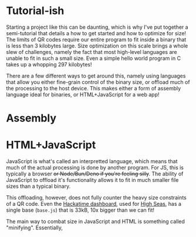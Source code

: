 # Tutorial-ish

Starting a project like this can be daunting,
which is why I've put together a semi-tutorial that details a how to get started and how to optimize for size!
The limits of QR codes require our entire program to fit inside a binary that is less than 3 kilobytes large.
Size optimization on this scale brings a whole slew of challenges,
namely the fact that most high-level languages are unable to fit in such a small size.
Even a simple hello world program in C takes up a whopping 297 kilobytes!

There are a few different ways to get around this,
namely using languages that allow you either fine-grain control of the binary size,
or offload much of the processing to the host device.
This makes either a form of assembly language ideal for binaries,
or HTML+JavaScript for a web app! 

# Assembly

# HTML+JavaScript

JavaScript is what's called an interpretted language,
which means that much of the actual processing is done by another program.
For JS, this is typically a browser ~~or Node/Bun/Deno if you're feeling silly~~.
The ability of JavaScript to offload it's functionality allows it to fit in much smaller file sizes than a typical binary.

This offloading, however,
does not fully counter the heavy size constraints of a QR code.
Even the [Hackatime dashboard](https://waka.hackclub.com),
used for [High Seas](httpps://highseas.hackclub.com),
has a single base (`base.js`) that is 33kB, 
10x bigger than we can fit!

The main way to combat size in JavaScript and HTML is something called "minifying".
Essentially, 
